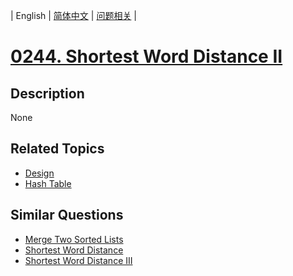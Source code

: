 
| English | [简体中文](README.md) | [问题相关](QUESTION.md) |
# [0244. Shortest Word Distance II](https://leetcode-cn.com/problems/shortest-word-distance-ii/)
## Description
None
## Related Topics
- [Design](https://leetcode-cn.com/tag/design)
- [Hash Table](https://leetcode-cn.com/tag/hash-table)
## Similar Questions
- [Merge Two Sorted Lists](../0021/README_EN.md)
- [Shortest Word Distance](../0243/README_EN.md)
- [Shortest Word Distance III](../0245/README_EN.md)

